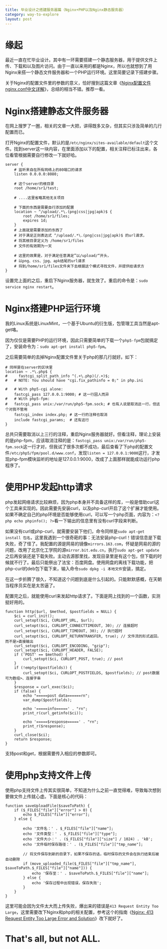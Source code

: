 ```yaml
---
title: 毕业设计之搭建服务器篇（Nginx+PHP以及Nginx静态服务器）
category: way-to-explore
layout: post
---
```


# 缘起
最近一直在忙毕业设计。其中有一环需要搭建一个静态服务器，用于提供文件上传、下载和以及图片访问。由于一直以来用的都是Nginx，所以也就想到了用Nginx来搭一个静态文件服务器和一个PHP运行环境。这里简要记录下搭建步骤。

关于Nginx的配置文件里的参数的意义，恰好搜到这篇文章《[Nginx配置文件nginx.conf中文详解](http://www.ha97.com/5194.html)》，总结的相当不错。推荐一看。

# Nginx搭建静态文件服务器
在网上搜罗了一圈，相关的文章一大把，讲得既多又杂，但其实只涉及简单的几行配置而已。

打开Nginx的配置文件，默认的是`/etc/nginx/sites-available/default`这个文件。找到server这一块内容，在里面添加以下的配置，相关注释已标注出来，各位看管根据需要自行修改一下就好哈。

    server {
        # 监听来自在所有网络上的80端口的请求
        listen 0.0.0.0:8080;

        # 这个server的根目录
        root /home/sr1/test;

        # ....这里省略其他无关项目

        # 下面的东西是需要自行添加的配置
        location ~ ^/upload/.*\.(png|css|jpg|apk)$ {
            root /home/sr1/files;
            expires 1d;
        }
        # 上面就是需要添加的东西了
        # 对于满足正则表达式 ^/upload/.*\.(png|css|jpg|apk)$ 的url请求，
        # 将其根目录定义为 /home/sr1/files
        # 文件的有效期为一天

        # 这里的效果是，对于满足任意满足”以/upload/“开头，
        # 以png、css、jpg、apk结尾的url请求
        # 将到/home/sr1/files文件夹下去根据这个模式寻找文件，并提供给请求方
    }

设置完上面的之后，重启下Nginx服务器，就生效了。重启的命令是：`sudo service nginx restart`。

# Nginx搭建PHP运行环境
我的Linux系统是LinuxMint，一个基于Ubuntu的衍生版，包管理工具当然是apt-get咯。

因为仅仅是需要PHP的运行环境，因此只需要简单的下载一个`php5-fpm`包就搞定了，安装命令为：`sudo apt-get install php5-fpm`。

之后需要简单的去掉Nginx配置文件里关于php的那几行就好。如下：

    # 同样是在server的区块里
    location ~ .*\.php$ {
    #     fastcgi_split_path_info ^(.+\.php)(/.+)$;
    #   # NOTE: You should have "cgi.fix_pathinfo = 0;" in php.ini
    
    #   # With php5-cgi alone:
        fastcgi_pass 127.0.0.1:9000; # 这一行因人而异
    #   # With php5-fpm:
    #   fastcgi_pass unix:/var/run/php5-fpm.sock; # 也有人说是取消这一行，但这个对我不管用
        fastcgi_index index.php; # 这一行的注释也取消
        include fastcgi_params;  # 还有这行
    }

总共只需要取消以上三行的注释，重启Nginx服务器就好。但看注释，理论上安装的是php-fpm，应该取消注释的是：`fastcgi_pass unix:/var/run/php5-fpm.sock`这一行才对，但我试了很多次都不成功，最后查看了下php的配置文件`/etc/php5/fpm/pool.d/www.conf`，发现`listen = 127.0.0.1:9000`这行，才发现php-fpm模块监听的地址是127.0.0.1:9000，改成了上面那样就能成功运行php程序了。

# 使用PHP发起http请求
php发起网络请求比较麻烦，因为php本身并不具备这样的库，一般是借助curl这个工具来实现的。因此需要先安装curl，以及php-curl开启了这个扩展才能使用。如果不确定自己的php环境是否能够使用curl，可以写一个php页面，内容为：`<?php echo phpinfo(); ?>`看一下输出的信息里有没有curl字段来判断。

如果没有curl或php-curl，就需要安装下他们，命令同样是`sudo apt-get install 包名`，这里我遇到一个很奇葩的事：无法安装php-curl！错误信息是下载失败，奇了怪了。我配置的源是网易的镜像`mirrors.163.com`，怀疑是网易的源的问题，改用了北京化工学院的源`mirror.bit.edu.cn`，执行`sudo apt-get update`之后再安装还是下载失败。主动去源那里找，发现目录里是有这个包，但下载的时候就不行了。最后只能祭出了法宝：百度网盘。使用网盘的离线下载功能，把php-curl的deb包下载下来，输入命令`sudo dpkg -i 本地文件`安装，搞定。

在这一步折腾了很久，不知道这个问题到底是什么引起的。只能默默感概，在天朝当程序员实在是太苦逼了。

配置完之后，就能使用curl来发起http请求了。下面是网上找到的一个函数，实测挺好用的。

    function http($url, $method, $postfields = NULL) {
        $ci = curl_init();
        curl_setopt($ci, CURLOPT_URL, $url);
        curl_setopt($ci, CURLOPT_CONNECTTIMEOUT, 30); // 连接超时  
        curl_setopt($ci, CURLOPT_TIMEOUT, 30); // 执行超时  
        curl_setopt($ci, CURLOPT_RETURNTRANSFER, true); // 文件流的形式返回，而不是>直接输出  
        curl_setopt($ci, CURLOPT_ENCODING, "gzip");
        curl_setopt($ci, CURLOPT_HEADER, FALSE);
        if ('POST' == $method) {
            curl_setopt($ci, CURLOPT_POST, true); // post  
        }
        if (!empty($postfields)) {
            curl_setopt($ci, CURLOPT_POSTFIELDS, $postfields); // post数据 可为数组>、连接字串  
        }
        $response = curl_exec($ci);
        if (false) {
            echo "=====post data======rn";
            var_dump($postfields);

            echo '=====info=====' . "rn";
            print_r(curl_getinfo($ci));

            echo '=====$response=====' . "rn";
            print_r($response);
        }
        curl_close($ci);
        return $response;
    }

支持post和get，根据需要传入相应的参数即可。

# 使用php支持文件上传
使用php支持文件上传其实很简单，不知道为什么之前一直觉得难，导致每次想到要做文件上传就心虚。下面是核心的代码：

    function saveUploadFile($saveToPath) {
        if ($_FILES["file"]["error"] > 0) {
            echo $_FILES["file"]["error"];
        } else {

            echo '文件名：' . $_FILES["file"]["name"];
            echo '文件类型：' . $_FILES["file"]["type"];
            echo '文件大小：' . ($_FILES["file"]["size"] / 1024) . 'kB';
            echo '文件临时保存路径：' . ($_FILES["file"]["tmp_name"];

            // 将文件保存到新的目录下，如果不保存的话，临时保存的文件会在执行结束后被自动删除
            if (move_uploaded_file($_FILES["file"]["tmp_name"], $saveToPath.$_FILES["file"]["name"])) {
                echo '保存至：' . $saveToPath.$_FILES["file"]["name"];
            } else {
                echo '保存过程中出现错误，保存失败';
            }
        }
    }

这里可能会因为文件太大而上传失败，爆出来的错误是`413 Request Entity Too Large`，这里需要改下Nginx和php的相关配置，参考这个的指南《[Nginx: 413 Request Entity Too Large Error and Solution](http://www.cyberciti.biz/faq/linux-unix-bsd-nginx-413-request-entity-too-large/)》改下就好了。

# That's all, but not ALL.
